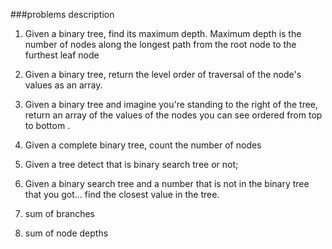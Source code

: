 ###problems description

1. Given a binary tree, find its maximum depth.
Maximum depth is the number of nodes along the
longest path from the root node to the furthest
leaf node

2. Given a binary tree, return the level order of
traversal of the node's values as an array.

3. Given a binary tree and imagine you're standing
to the right of the tree, return an array of the values
of the nodes you can see ordered from top to bottom .

4. Given a complete binary tree, count the number of
nodes

5. Given a tree detect that is binary search tree or not;

6. Given a binary search tree and a number that is not 
in the binary tree that you got... find the closest value
in the tree.


7. sum of branches 
8. sum of node depths
